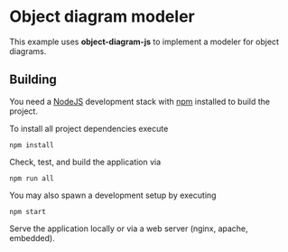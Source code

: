 # Object diagram modeler

This example uses **object-diagram-js** to implement a modeler for object diagrams.

## Building

You need a [NodeJS](http://nodejs.org) development stack with [npm](https://npmjs.org) installed to build the project.

To install all project dependencies execute

```
npm install
```

Check, test, and build the application via

```
npm run all
```

You may also spawn a development setup by executing

```
npm start
```

Serve the application locally or via a web server (nginx, apache, embedded).
